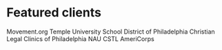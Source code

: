 # Featured clients

Movement.org
Temple University
School District of Philadelphia
Christian Legal Clinics of Philadelphia
NAU CSTL
AmeriCorps
